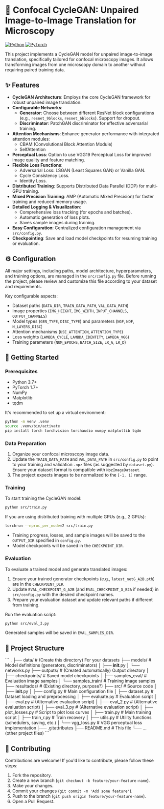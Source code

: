 # 🔬 Confocal CycleGAN: Unpaired Image-to-Image Translation for Microscopy

[![Python](https://img.shields.io/badge/Python-3.7%2B-blue.svg)](https://www.python.org/)
[![PyTorch](https://img.shields.io/badge/PyTorch-1.7%2B-orange.svg)](https://pytorch.org/)


This project implements a CycleGAN model for unpaired image-to-image translation, specifically tailored for confocal microscopy images. It allows transforming images from one microscopy domain to another without requiring paired training data.

## ✨ Features

*   **CycleGAN Architecture**: Employs the core CycleGAN framework for robust unpaired image translation.
*   **Configurable Networks**:
    *   **Generator**: Choose between different ResNet block configurations (e.g., `resnet_9blocks`, `resnet_6blocks`). Support for dropout.
    *   **Discriminator**: PatchGAN discriminator for effective adversarial training.
*   **Attention Mechanisms**: Enhance generator performance with integrated attention modules:
    *   CBAM (Convolutional Block Attention Module)
    *   SelfAttention
*   **Perceptual Loss**: Option to use VGG19 Perceptual Loss for improved image quality and feature matching.
*   **Flexible Loss Functions**:
    *   Adversarial Loss: LSGAN (Least Squares GAN) or Vanilla GAN.
    *   Cycle Consistency Loss.
    *   Identity Loss.
*   **Distributed Training**: Supports Distributed Data Parallel (DDP) for multi-GPU training.
*   **Mixed Precision Training**: AMP (Automatic Mixed Precision) for faster training and reduced memory usage.
*   **Detailed Logging & Visualization**:
    *   Comprehensive loss tracking (for epochs and batches).
    *   Automatic generation of loss plots.
    *   Saves sample images during training.
*   **Easy Configuration**: Centralized configuration management via `src/config.py`.
*   **Checkpointing**: Save and load model checkpoints for resuming training or evaluation.

## ⚙️ Configuration

All major settings, including paths, model architecture, hyperparameters, and training options, are managed in the `src/config.py` file. Before running the project, please review and customize this file according to your dataset and requirements.

Key configurable aspects:
*   Dataset paths (`DATA_DIR`, `TRAIN_DATA_PATH`, `VAL_DATA_PATH`)
*   Image properties (`IMG_HEIGHT`, `IMG_WIDTH`, `INPUT_CHANNELS`, `OUTPUT_CHANNELS`)
*   Model types (`GEN_TYPE`, `DISC_TYPE`) and parameters (`NGF`, `NDF`, `N_LAYERS_DISC`)
*   Attention mechanisms (`USE_ATTENTION`, `ATTENTION_TYPE`)
*   Loss weights (`LAMBDA_CYCLE`, `LAMBDA_IDENTITY`, `LAMBDA_VGG`)
*   Training parameters (`NUM_EPOCHS`, `BATCH_SIZE`, `LR_G`, `LR_D`)

## 🚀 Getting Started

### Prerequisites

*   Python 3.7+
*   PyTorch 1.7+
*   NumPy
*   Matplotlib
*   tqdm


It's recommended to set up a virtual environment:
```bash
python -m venv .venv
source .venv/bin/activate
pip install torch torchvision torchaudio numpy matplotlib tqdm
```

### Data Preparation

1.  Organize your confocal microscopy image data.
2.  Update the `TRAIN_DATA_PATH` and `VAL_DATA_PATH` in `src/config.py` to point to your training and validation `.npz` files (as suggested by `dataset.py`). Ensure your dataset format is compatible with `NpzImageDataset`.
3.  The project expects images to be normalized to the `[-1, 1]` range.

### Training

To start training the CycleGAN model:

```bash
python src/train.py
```

If you are using distributed training with multiple GPUs (e.g., 2 GPUs):
```bash
torchrun --nproc_per_node=2 src/train.py
```

*   Training progress, losses, and sample images will be saved to the `OUTPUT_DIR` specified in `config.py`.
*   Model checkpoints will be saved in the `CHECKPOINT_DIR`.

### Evaluation

To evaluate a trained model and generate translated images:

1.  Ensure your trained generator checkpoints (e.g., `latest_netG_A2B.pth`) are in the `CHECKPOINT_DIR`.
2.  Update `EVAL_CHECKPOINT_G_A2B` (and `EVAL_CHECKPOINT_G_B2A` if needed) in `src/config.py` with the desired checkpoint names.
3.  Prepare your evaluation dataset and update relevant paths if different from training.

Run the evaluation script:
```bash
python src/eval_3.py
```
Generated samples will be saved in `EVAL_SAMPLES_DIR`.

## 📁 Project Structure

\`\`\`
.
├── data/                       # (Create this directory) For your datasets
├── models/                     # Model definitions (generators, discriminators)
│   ├── __init__.py
│   └── networks.py
├── outputs/                    # (Created automatically) Output directory
│   ├── checkpoints/            # Saved model checkpoints
│   ├── samples_eval/           # Evaluation image samples
│   └── samples_train/          # Training image samples
├── resultados/                 # (Existing directory, purpose?)
├── src/                        # Source code
│   ├── __init__.py
│   ├── config.py               # Main configuration file
│   ├── dataset.py              # Dataset loading and preprocessing
│   ├── evaluate.py             # Evaluation script
│   ├── eval.py                 # (Alternative evaluation script)
│   ├── eval_2.py               # (Alternative evaluation script)
│   ├── eval_3.py               # (Alternative evaluation script)
│   ├── plot_losses.py          # Script to plot loss curves
│   ├── train.py                # Main training script
│   ├── train_r.py              # Train recovery
│   ├── utils.py                # Utility functions (schedulers, saving, etc.)
│   └── vgg_loss.py             # VGG perceptual loss implementation
├── .gitattributes
├── README.md                   # This file
└── ... (other project files)
\`\`\`

## 🤝 Contributing

Contributions are welcome! If you'd like to contribute, please follow these steps:
1. Fork the repository.
2. Create a new branch (`git checkout -b feature/your-feature-name`).
3. Make your changes.
4. Commit your changes (`git commit -m 'Add some feature'`).
5. Push to the branch (`git push origin feature/your-feature-name`).
6. Open a Pull Request.
